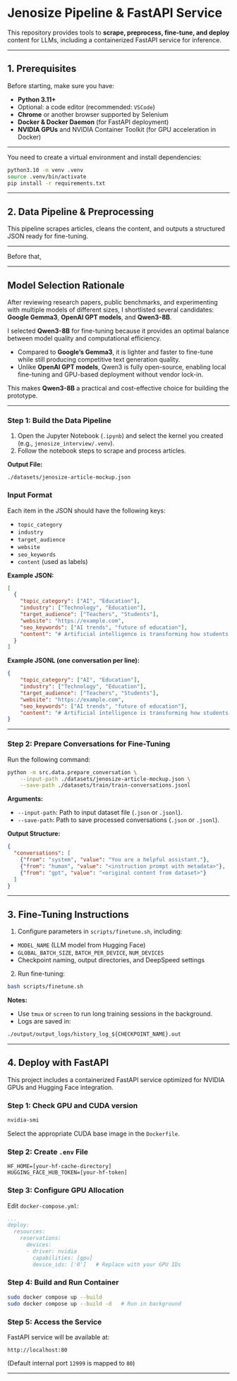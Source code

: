 # Jenosize Pipeline & FastAPI Service

This repository provides tools to **scrape, preprocess, fine-tune, and deploy** content for LLMs, including a containerized FastAPI service for inference.

---

## 1. Prerequisites

Before starting, make sure you have:

* **Python 3.11+**
* Optional: a code editor (recommended: `VSCode`)
* **Chrome** or another browser supported by Selenium
* **Docker & Docker Daemon** (for FastAPI deployment)
* **NVIDIA GPUs** and NVIDIA Container Toolkit (for GPU acceleration in Docker)

---

You need to create a virtual environment and install dependencies:

```bash
python3.10 -m venv .venv
source .venv/bin/activate
pip install -r requirements.txt
```

---

## 2. Data Pipeline & Preprocessing

This pipeline scrapes articles, cleans the content, and outputs a structured JSON ready for fine-tuning.

---

Before that,

---

## Model Selection Rationale

After reviewing research papers, public benchmarks, and experimenting with multiple models of different sizes, I shortlisted several candidates: **Google Gemma3**, **OpenAI GPT models**, and **Qwen3-8B**.  

I selected **Qwen3-8B** for fine-tuning because it provides an optimal balance between model quality and computational efficiency.  

- Compared to **Google’s Gemma3**, it is lighter and faster to fine-tune while still producing competitive text generation quality.  
- Unlike **OpenAI GPT models**, Qwen3 is fully open-source, enabling local fine-tuning and GPU-based deployment without vendor lock-in.  

This makes **Qwen3-8B** a practical and cost-effective choice for building the prototype.

---

### Step 1: Build the Data Pipeline

1. Open the Jupyter Notebook (`.ipynb`) and select the kernel you created (e.g., `jenosize_interview/.venv`).
2. Follow the notebook steps to scrape and process articles.

**Output File:**

```
./datasets/jenosize-article-mockup.json
```

### Input Format

Each item in the JSON should have the following keys:

* `topic_category`
* `industry`
* `target_audience`
* `website`
* `seo_keywords`
* `content` (used as labels)

**Example JSON:**

```json
[
  {
    "topic_category": ["AI", "Education"],
    "industry": ["Technology", "Education"],
    "target_audience": ["Teachers", "Students"],
    "website": "https://example.com",
    "seo_keywords": ["AI trends", "future of education"],
    "content": "# Artificial intelligence is transforming how students learn ..."
  }
]
```

**Example JSONL (one conversation per line):**

```json
{
    "topic_category": ["AI", "Education"], 
    "industry": ["Technology", "Education"], 
    "target_audience": ["Teachers", "Students"], 
    "website": "https://example.com", 
    "seo_keywords": ["AI trends", "future of education"], 
    "content": "# Artificial intelligence is transforming how students learn ..."
}
```

---

### Step 2: Prepare Conversations for Fine-Tuning

Run the following command:

```bash
python -m src.data.prepare_conversation \
    --input-path ./datasets/jenosize-article-mockup.json \
    --save-path ./datasets/train/train-conversations.jsonl
```

**Arguments:**

* `--input-path`: Path to input dataset file (`.json` or `.jsonl`).
* `--save-path`: Path to save processed conversations (`.json` or `.jsonl`).

**Output Structure:**

```json
{
  "conversations": [
    {"from": "system", "value": "You are a helpful assistant."},
    {"from": "human", "value": "<instruction prompt with metadata>"},
    {"from": "gpt", "value": "<original content from dataset>"}
  ]
}
```

---

## 3. Fine-Tuning Instructions

1. Configure parameters in `scripts/finetune.sh`, including:

* `MODEL_NAME` (LLM model from Hugging Face)
* `GLOBAL_BATCH_SIZE`, `BATCH_PER_DEVICE`, `NUM_DEVICES`
* Checkpoint naming, output directories, and DeepSpeed settings

2. Run fine-tuning:

```bash
bash scripts/finetune.sh
```

**Notes:**

* Use `tmux` or `screen` to run long training sessions in the background.
* Logs are saved in:

```txt
./output/output_logs/history_log_${CHECKPOINT_NAME}.out
```

---

## 4. Deploy with FastAPI

This project includes a containerized FastAPI service optimized for NVIDIA GPUs and Hugging Face integration.

### Step 1: Check GPU and CUDA version

```bash
nvidia-smi
```

Select the appropriate CUDA base image in the `Dockerfile`.

### Step 2: Create `.env` File

```env
HF_HOME=[your-hf-cache-directory]
HUGGING_FACE_HUB_TOKEN=[your-hf-token]
```

### Step 3: Configure GPU Allocation

Edit `docker-compose.yml`:

```yaml
...
deploy:
  resources:
    reservations:
      devices:
      - driver: nvidia
        capabilities: [gpu]
        device_ids: ['0']   # Replace with your GPU IDs
```

### Step 4: Build and Run Container

```bash
sudo docker compose up --build
sudo docker compose up --build -d   # Run in background
```

### Step 5: Access the Service

FastAPI service will be available at:

```
http://localhost:80
```

(Default internal port `12999` is mapped to `80`)

---
